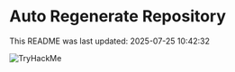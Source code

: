 # Auto Regenerate Repository

This README was last updated: 2025-07-25 10:42:32

 ![TryHackMe](https://tryhackme.com/badge/533634)